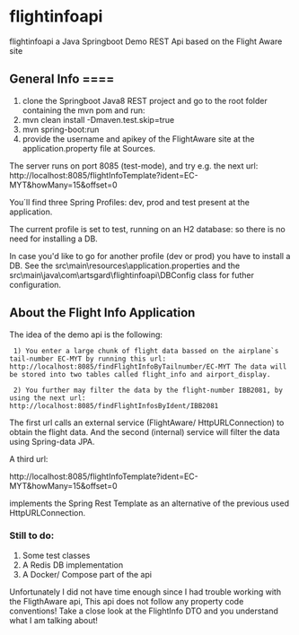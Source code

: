 # flightinfoapi

flightinfoapi a Java Springboot Demo REST Api based on the Flight Aware site

## General Info ====

  1) clone the Springboot Java8 REST project and go to the root folder containing the mvn pom and run:
  2) mvn clean install -Dmaven.test.skip=true
  3) mvn spring-boot:run
  4) provide the username and apikey of the FlightAware site at the application.property file at Sources.

  The server runs on port 8085 (test-mode), and try e.g. the next url: http://localhost:8085/flightInfoTemplate?ident=EC-MYT&howMany=15&offset=0
  
  You´ll find three Spring Profiles: dev, prod and test present at the application.
  
  The current profile is set to test, running on an H2 database: so there is no need for installing a DB.
  
  In case you'd like to go for another profile (dev or prod) you have to install a DB. See the src\main\resources\application.properties and the src\main\java\com\artsgard\flightinfoapi\DBConfig class for futher configuration.
  
 ## About the Flight Info Application
 
 The idea of the demo api is the following:
 
     1) You enter a large chunk of flight data bassed on the airplane`s tail-number EC-MYT by running this url: http://localhost:8085/findFlightInfoByTailnumber/EC-MYT The data will be stored into two tables called flight_info and airport_display.
     
     2) You further may filter the data by the flight-number IBB2081, by using the next url: http://localhost:8085/findFlightInfosByIdent/IBB2081 

The first url calls an external service (FlightAware/ HttpURLConnection) to obtain the flight data. And the second (internal) service will filter the data using Spring-data JPA. 

A third url:

  http://localhost:8085/flightInfoTemplate?ident=EC-MYT&howMany=15&offset=0
  
implements the Spring Rest Template as an alternative of the previous used HttpURLConnection.

 ### Still to do:
 
 1) Some test classes
 2) A Redis DB implementation
 3) A Docker/ Compose part of the api
 
Unfortunately I did not have time enough since I had trouble working with the FligthAware api, This api does not follow any property code conventions! Take a close look at the FlightInfo DTO and you understand what I am talking about!

